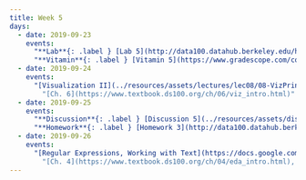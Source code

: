 ```yaml
---
title: Week 5
days:
  - date: 2019-09-23
    events:
      "**Lab**{: .label } [Lab 5](http://data100.datahub.berkeley.edu/hub/user-redirect/git-sync?repo=https://github.com/DS-100/fa19&subPath=lab/lab05/) ([solutions](http://data100.datahub.berkeley.edu/hub/user-redirect/git-sync?repo=https://github.com/DS-100/fa19&subPath=lab/lab05/lab05-sol.ipynb/))":
      "**Vitamin**{: .label } [Vitamin 5](https://www.gradescope.com/courses/57158/assignments/251500/) ([solutions](../resources/assets/vitamins/vit05_sol.pdf))":
  - date: 2019-09-24
    events:
      "[Visualization II](../resources/assets/lectures/lec08/08-VizPrinciples.pdf) ([webcast](https://www.youtube.com/watch?v=XSG1dX3pviE))":
        "[Ch. 6](https://www.textbook.ds100.org/ch/06/viz_intro.html)"
  - date: 2019-09-25
    events:
      "**Discussion**{: .label } [Discussion 5](../resources/assets/discussions/disc05.pdf) ([solutions](../resources/assets/discussions/disc05_sol.pdf))":
      "**Homework**{: .label } [Homework 3](http://data100.datahub.berkeley.edu/hub/user-redirect/git-sync?repo=https://github.com/DS-100/fa19&subPath=hw/hw3) (due Oct. 1)":
  - date: 2019-09-26
    events:
      "[Regular Expressions, Working with Text](https://docs.google.com/presentation/d/1omFKPsCaPf58VLo33U9ipRq4vt1Kj_3y9yHDUl8qYhk/edit#slide=id.g1c268c8d38_0_2) ([webcast](https://www.youtube.com/watch?v=zpV-YfsMOYU)) ([code](http://data100.datahub.berkeley.edu/hub/user-redirect/git-sync?repo=https://github.com/DS-100/fa19&subPath=lecture/lec09))":
        "[Ch. 4](https://www.textbook.ds100.org/ch/04/eda_intro.html), [Ch. 5.3-5.7](https://www.textbook.ds100.org/ch/05/cleaning_structure.html), [Ch. 8](https://www.textbook.ds100.org/ch/08/text_intro.html)"
---
```

